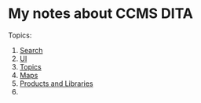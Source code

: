 # My notes about CCMS DITA

Topics:

1. [Search](./search.md)
1. [UI](ui.md)
1. [Topics](topics.md)
1. [Maps](maps.md)
1. [Products and Libraries](productlibrary.md)
1. []()



